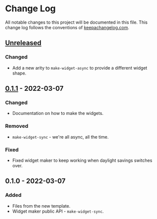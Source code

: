 # Change Log
All notable changes to this project will be documented in this file. This change log follows the conventions of [keepachangelog.com](http://keepachangelog.com/).

## [Unreleased]
### Changed
- Add a new arity to `make-widget-async` to provide a different widget shape.

## [0.1.1] - 2022-03-07
### Changed
- Documentation on how to make the widgets.

### Removed
- `make-widget-sync` - we're all async, all the time.

### Fixed
- Fixed widget maker to keep working when daylight savings switches over.

## 0.1.0 - 2022-03-07
### Added
- Files from the new template.
- Widget maker public API - `make-widget-sync`.

[Unreleased]: https://github.com/conductor-sdk/conductor-clojure/compare/0.1.1...HEAD
[0.1.1]: https://github.com/conductor-sdk/conductor-clojure/compare/0.1.0...0.1.1
